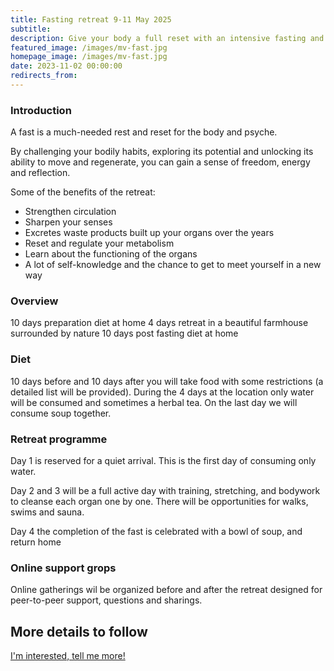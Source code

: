 ```yaml
---
title: Fasting retreat 9-11 May 2025
subtitle: 
description: Give your body a full reset with an intensive fasting and body therapy retreat, designed tp cleanse muscles, organs, emotions and the mind. Lead by Steffen Lundgaard, who has been facilitating fast retreats for over 15 years.
featured_image: /images/mv-fast.jpg
homepage_image: /images/mv-fast.jpg
date: 2023-11-02 00:00:00
redirects_from:
---
```


### Introduction

A fast is a much-needed rest and reset for the body and psyche.

By challenging your bodily habits, exploring its potential and unlocking its ability to move and regenerate, you can gain a sense of freedom, energy and reflection.

Some of the benefits of the retreat:
- Strengthen circulation
- Sharpen your senses
- Excretes waste products built up your organs over the years
- Reset and regulate your metabolism
- Learn about the functioning of the organs
- A lot of self-knowledge and the chance to get to meet yourself in a new way

### Overview

10 days preparation diet at home
4 days retreat in a beautiful farmhouse surrounded by nature
10 days post fasting diet at home

### Diet

10 days before and 10 days after you will take food with some restrictions (a detailed list will be provided).
During the 4 days at the location only water will be consumed and sometimes a herbal tea.
On the last day we will consume soup together.

### Retreat programme

Day 1 is reserved for a quiet arrival.
This is the first day of consuming only water.

Day 2 and 3 will be a full active day with training, stretching, and bodywork to cleanse each organ one by one.
There will be opportunities for walks, swims and sauna.

Day 4 the completion of the fast is celebrated with a bowl of soup, and return home

### Online support grops

Online gatherings wil be organized before and after the retreat designed for peer-to-peer support, questions
and sharings.

## More details to follow

<a href="/contact" class="button button--large">I'm interested, tell me more!</a>
